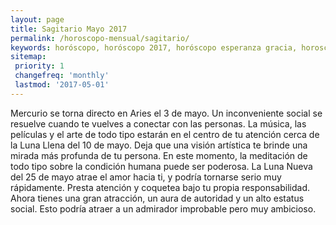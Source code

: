 ```yaml
---
layout: page
title: Sagitario Mayo 2017 
permalink: /horoscopo-mensual/sagitario/
keywords: horóscopo, horóscopo 2017, horóscopo esperanza gracia, horoscop, horóscopos gratis, horoscopo sagitario, horoscopo sagitario 2017, Tarot, Astrologia, Zodíaco, sagitario, horoscopo gratis, horoscopo del mes 
sitemap:
 priority: 1
 changefreq: 'monthly'
 lastmod: '2017-05-01'
---
```


 Mercurio se torna directo en Aries el 3 de mayo. Un inconveniente social se resuelve cuando te vuelves a conectar con las personas. La música, las películas y el arte de todo tipo estarán en el centro de tu atención cerca de la Luna Llena del 10 de mayo. Deja que una visión artística te brinde una mirada más profunda de tu persona. En este momento, la meditación de todo tipo sobre la condición humana puede ser poderosa. La Luna Nueva del 25 de mayo atrae el amor hacia ti, y podría tornarse serio muy rápidamente. Presta atención y coquetea bajo tu propia responsabilidad. Ahora tienes una gran atracción, un aura de autoridad y un alto estatus social. Esto podría atraer a un admirador improbable pero muy ambicioso.

